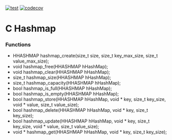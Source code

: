 [![test](https://github.com/seird/c-hashmap/actions/workflows/test.yml/badge.svg)](https://github.com/seird/c-hashmap/actions) [![codecov](https://codecov.io/gh/seird/c-hashmap/branch/master/graph/badge.svg)](https://codecov.io/gh/seird/c-hashmap)


# C Hashmap

### Functions


- HHASHMAP hashmap_create(size_t size, size_t key_max_size, size_t value_max_size);
- void hashmap_free(HHASHMAP hHashMap);
- void hashmap_clear(HHASHMAP hHashMap);
- size_t hashmap_size(HHASHMAP hHashMap);
- size_t hashmap_capacity(HHASHMAP hHashMap);
- bool hashmap_is_full(HHASHMAP hHashMap);
- bool hashmap_is_empty(HHASHMAP hHashMap);
- bool hashmap_store(HHASHMAP hHashMap, void * key, size_t key_size, void * value, size_t value_size);
- bool hashmap_delete(HHASHMAP hHashMap, void * key, size_t key_size);
- bool hashmap_update(HHASHMAP hHashMap, void * key, size_t key_size, void * value, size_t value_size);
- void * hashmap_get(HHASHMAP hHashMap, void * key, size_t key_size);
